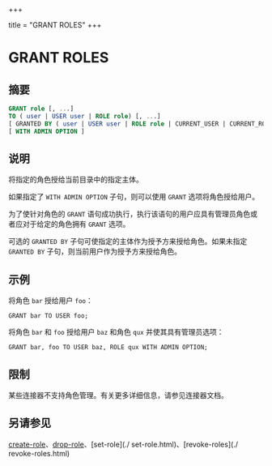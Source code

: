 +++

title = "GRANT ROLES"
+++

# GRANT ROLES

## 摘要

``` sql
GRANT role [, ...]
TO ( user | USER user | ROLE role) [, ...]
[ GRANTED BY ( user | USER user | ROLE role | CURRENT_USER | CURRENT_ROLE ) ]
[ WITH ADMIN OPTION ]
```

## 说明

将指定的角色授给当前目录中的指定主体。

如果指定了 `WITH ADMIN OPTION` 子句，则可以使用 `GRANT` 选项将角色授给用户。

为了使针对角色的 `GRANT` 语句成功执行，执行该语句的用户应具有管理员角色或者应对于给定的角色拥有 `GRANT` 选项。

可选的 `GRANTED BY` 子句可使指定的主体作为授予方来授给角色。如果未指定 `GRANTED BY` 子句，则当前用户作为授予方来授给角色。

## 示例

将角色 `bar` 授给用户 `foo`：

    GRANT bar TO USER foo;

将角色 `bar` 和 `foo` 授给用户 `baz` 和角色 `qux` 并使其具有管理员选项：

    GRANT bar, foo TO USER baz, ROLE qux WITH ADMIN OPTION;

## 限制

某些连接器不支持角色管理。有关更多详细信息，请参见连接器文档。

## 另请参见

[create-role](./create-role.html)、[drop-role](./drop-role.html)、[set-role](./ set-role.html)、[revoke-roles](./ revoke-roles.html)